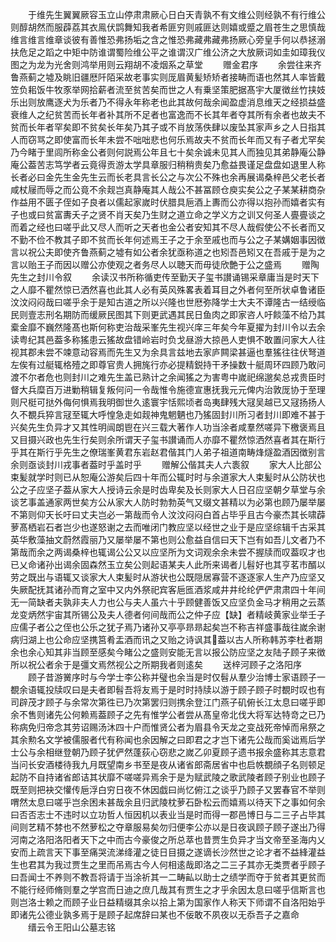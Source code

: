 <!-- { "loadSidebar": true } -->
　　于维先生翼翼厥容玉立山停肃肃厥心日白天青孰不有文维公则经孰不有行维公则醇胡然而服薜荔其衣鳯伏鹍舞知我者希匪穷则戚匪达则嬉或蹙之眉苍生之思慎哉维言维言维章谈彼有善惟恐弗扬垢之含之惟恐弗藏弗藏弗扬厥心旁皇手何以恭拯溺扶危足之蹈之中矩中防谁谓蜀险维公平之谁谓汉广维公济之大放厥词如圭如璋我仪图之为龙为光舍则鸿举用则云翔胡不凌烟系之草堂
　　赠金君序
　　余尝往来齐鲁燕蓟之墟及眺旧疆厯阡陌采故老事实则厐眉黄髪矫矫者接畴而语也然其人率皆戴笠负耜饭牛牧豕举网拾薪者流至贫苦矣而世之人有乗坚策肥据髙宇大厦徴丝竹挟妓乐出则放鹰逐犬为乐者乃不得永年称老也此其故何哉余闻盈虚消息维天之经损益盛衰维人之纪贫苦而长年者补其所不足者也富逸而不长其年者夺其所有余者也故夫不贫而长年者罕矣即不贫矣长年矣乃其子或不肖放荡佚肆以废坠其家声乡之人日指其人而窃骂之即使富而长年未尝不咄咄悲也何乐焉故夫不贫而长年而又有子者尤罕矣乃今睹于里闾所称金公者则何説焉公年且七十矣余诚未见其人而独见其弟静庵公静庵公葢苦志笃学者云竟得贡游太学具章服归稍稍贵矣乃愈益畏谨足盘盘如退里人称长者必曰金先生金先生云而长老具言长公之与次公不殊也余再展谒桑梓邑父老长者咸杖屦而辱之而公竟不余觌岂真静庵其人哉公不甚冨顾仓庾实矣公之子某某耕商杂作益用不匮子侄如子良者以儒起家嵗时伏腊具巵酒上夀而公亦得以抱孙而嬉者实有子也或曰贫富夀夭子之贤不肖天矣乃生财之道立命之学义方之训又何圣人亹亹谈之而着之经也曰嗟乎此又尽人而听之天者也金公者安知其不尽人哉假使公不长者而又不勤不俭不教其子即不贫而长年何述焉王子之于余至戚也而与公之子某媾姻事因徴言以祝公夫即使齐鲁燕蓟之墟有如公者余犹亟称道之也矧吾邑矧又在吾戚于是为之言以贻王子而因以赠公亦使观之者务尽人以聴天而毋徒欣艶于公之盛焉
　　赠陶先生之封川令叙
　　余读汉书所称循吏传至勤天子玺书讃诵锡采章庸当是时天下之人靡不瞿然惊已洒然喜也此其人必有英风殊畧表着耳目之外者何至所状卓鲁诸臣汶汶闷闷哉曰嗟乎余于是知古道之所以兴隆也世厯弥降学士大夫不谭隆古一结绶临民则壹志刑名期防而缓厥民图其下则更武遇其民日鱼肉之即家咨人吁餤藻不给乃其槖金靡不巍然隆髙也斯何称吏治哉采峯先生视兴庠三年矣今年夏擢为封川令以去余读粤纪其邑葢多称猺患云猺故盘错岭岩时负戈昼游大掠邑人吏惧不敢置问家大人往视其郡未尝不竦意动容焉而先生又为余具言兹地去家庐闗梁甚逼也羣猺往往伏弩道左俟有过艇辄格殪之即尊官贵人拥旄行亦必提精鋭持干矛操数十艇周环四顾乃敢问渡不尔者危也则封川之难先生盖已熟计之余闻猺之为害粤中嵗祀绵邈矣总戎贵臣时督大兵糜百万进勦稍辑复叛何问一令哉惟令施德宣惠抚我元元俾内治敦厐协于至理则尺梃可挞外侮何惧焉我明御世久逺寰宇恬熙顷者岛夷肆残大冦吴越已又冦扬扬人久不覩兵猝言冦至辄大呼惶急走如觌神鬼魍魉也乃猺固封川所习者封川即难不甚于兴矣先生负异才又其性明闿朗鬯在兴三载大著作人功当涂者咸羣然嗟异下檄褒焉且又目摄兴政也先生行矣则余所谓天子玺书讃诵而人亦靡不瞿然惊洒然喜者其在斯行乎其在斯行乎先生之僚瑞峯黄君东岩赵君偕其门人弟子祖道南畴烽燧盈酒因徴别言余则亟谈封川戎事者葢时乎盖时乎
　　赠解公偕其夫人六袠叙
　　家大人比部公束髪就学时则已从恕庵公游矣后四十年而公辄时时与余道家大人束髪时从公防状也公之子应坚子葢从家大人授诗云余是时齿卑矣及长则家大人日召应坚朝夕草堂与余谈艺事盖通家两世矣方公从家大人防时勃勃英气又缀文甚精以为必第也顾乃屡举屡不第则仰天长吁曰丈夫岂必一第哉而令人汶汶闷闷白首占毕乎且古今豪杰其长啸薜萝髙栖岩石者岂少也遂怒谢之去而唯闭门教应坚以经世之业于是应坚综辑千古采其英华敷藻抽文蔚然霞丽乃又屡举屡不第也则公愈益自信曰天下岂有如吾儿文者乃不第哉而余之两谒桑梓也辄谒公公又以应坚所为文词观余余未尝不握牍而叹葢叹才也已乂命诸孙出谒余固森然玉立矣公则起语某夫人此所来谒者儿髫好也其亨茗市醑以劳之既出与语辄又谈家大人束髪时从游状也公既隠居寡营不逐逐家人生产乃应坚又失厥配抚其诸孙而育之室中又内外祭祀宾客巵匜酒浆咸井井纶纶俨俨肃肃四十年间无一简缺者夫孰非夫人力也公与夫人虽六十乎顾健善饭又应坚负金马才稍用之云蒸龙变炳然宇宙其所锡公及夫人德者何间哉而公之仲子应【缺】者精岐黄家业举壬子应儒子者公之侄也公乐之犹子焉乃诸孙又亭亭昻昻起矣岂不称吉祥盛事哉往嵗余谢病归湖上也公命应坚携筥肴盂酒而讯之又贻之诗讽其葢以古人所称韩苏李杜者期余也余心知其非当顾至感矣今睹公之盛则安能无言以报公防应坚之友陆子顾子来徴所以祝公者余于是彊文焉然视公之所期我者则逺矣
　　送梓河顾子之洛阳序
　　顾子昔游黉序时与今学士李公称并璧也余当是时仅髫从羣少治博士家语顾子一覩余语辄投牍叹曰是夫者即髫吾将友焉于是时时持牍以游于顾子顾子时覩时叹也有司辟茂才顾子与余常次第徃已乃次第罢归则携余登江门燕子矶俯长江太息曰嗟乎即余不售则诸先公何赖焉葢顾子之先有惟学公者尝从髙皇帝北伐大将军达特竒之已乃称病免归帝念其劳诏赐汤沐四十户而惟贤公者为眉县令天龙之变战死帝悼而帛祭之其余勲名文学被儒服者代有称闻也余因解之曰即君之才岂下诸先公哉而奚诎焉后学士公与余相继登朝乃顾子犹俨然蓬荻心窃悲之嵗乙卯夏顾子遗书报余盛称其志意君当问长安酒楼待我九月既望南乡书至是夜从诸省郎斋居省中也启帙覩顔子名则顿足起防不自持诸省郎诘其状靡不嗟嗟异焉余于是为赋武陵之歌武陵者顾子别业也顾子既至则把袂交懽传巵浮白穷日夜不休因戯曰尚忆俯江之谈乎乃顾子又罢春官不举则喟然太息曰嗟乎岂余困未甚哉余且归武陵枕萝石卧松云而嬉焉以待天下之事如何余曰否否志士不违时以立功哲人恒因机以表业当是时而得一郡邑博日与二三子占毕其间则艺精不棼也不然萝松之夺章服易矣勿归便李公亦以是日夜讽顾子顾子遂出乃得河南之洛阳洛阳者天下之中而古今豪俊之所总萃也昔贾生负异才当文帝至圣海内乂安而上疏言天下事至痛哭流涕绛灌之徒日目摄之遂谪长沙然世之论才者不益綘灌益生也君其为我过贾生之里而吊焉古今人何相逺哉即洛之二三子其亦无类贾者乎顾子曰吾闻士不养则不教吾将请于当涂祈其一二畴畆以助士之绩学而夺于贫者其更贫而不能行经师脩则羣之学宫而日迪之庶几哉其有贾生之才乎余因太息曰嗟乎信斯言也则岂洛士赖之而顾子业日益精缀其余以拾上第为国家作人称天下师谓不自洛阳始乎即诸先公德业孰多焉于是顾子起席辞曰某也不佞敢不夙夜以无忝吾子之嘉命
　　缙云令王阳山公墓志铭

